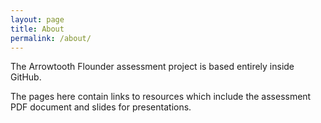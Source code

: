 ```yaml
---
layout: page
title: About
permalink: /about/
---
```


The Arrowtooth Flounder assessment project is based entirely inside GitHub.

The pages here contain links to resources which include the assessment PDF document and slides for presentations.
